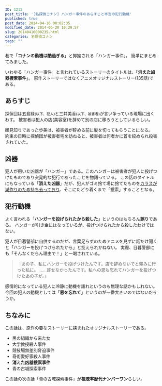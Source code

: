 ```yaml
---
ID: 1212
post_title: '[名探偵コナン] ハンガー事件のあらすじと本当の犯行動機'
published: true
post_date: 2014-04-16 00:02:35
modified_date: 2014-06-20 10:29:57
slug: 20140416000235.html
categories: 名探偵コナン
tags: ""
---
```

巷で「<strong>コナンの動機は酷過ぎる</strong>」と揶揄される「ハンガー事件」。
簡単にまとめてみました。
<!--more-->
いわゆる「ハンガー事件」と言われているストーリーのタイトルは、「<strong>消えた凶器捜索事件</strong>」。
原作ストーリーではなくアニメオリジナルストーリー(135話)である。

<h2>あらすじ</h2>
探偵団は五島緑<small>(以下、犯人)</small>と三井美香<small>(以下、被害者)</small>が言い争っている現場に出くわす。
被害者は犯人の店(美容室)を辞めて別の店に移ろうとしているらしい。

顔見知りであった歩美は、被害者が辞める前に髪を切ってもらうことになる。
約束の日時に探偵団が被害者宅を訪ねると、被害者は何者かに首を絞められ殺害されていた。

<h2>凶器</h2>
犯人が用いた凶器が「ハンガー」である。このハンガーは被害者が犯人に投げつけたものであり突発的な犯行であったことを物語っている。
この話のタイトルにもなっている「<b>消えた凶器</b>」だが、犯人がゴミ捨て場に捨てたものを<u>カラスが巣作りのため持ち去っており</u>、そこにたどり着くまで「捜索」することとなる。

<h2>犯行動機</h2>
よく言われる「<b>ハンガーを投げられたから殺した</b>」というのはもちろん<b>誤り</b>である。
ハンガーが引き金にはなっているが、投げつけられたから殺したわけではない。

犯人が目暮警部に自供するのだが、言葉足らずのためアニメを見ずに話だけ聞くと「ハンガーを投げつけられたから」と捉えられかねない。
実際、目暮警部にも「そんなくだらん理由で！」と一喝されている。

<blockquote>「あの子、私にハンガーを投げつけたんです。店を辞めないでと頼みに行った私に。
……許せなかったんです。私への恩も忘れてハンガーを投げつけたあの子が。」</blockquote>

感情的になっている犯人に冷静に動機を語れというのも無理な話かもしれない。今回の犯人の動機としては「<strong>恩を忘れて</strong>」というのが一番大きいのではないだろうか。

<h2>ちなみに</h2>
この話は、原作の要なストーリーに挟まれたオリジナルストーリーである。
<ul>
<li>黒の組織から来た女</li>
<li>大学教授殺人事件</li>
<li>競技場無差別脅迫事件</li>
<li>奇術愛好家殺人事件</li>
<li><strong>消えた凶器捜索事件</strong></li>
<li>青の古城探索事件</li>
</ul>
この話の次の話「青の古城探索事件」が<strong>視聴率歴代ナンバーワン</strong>らしい。
